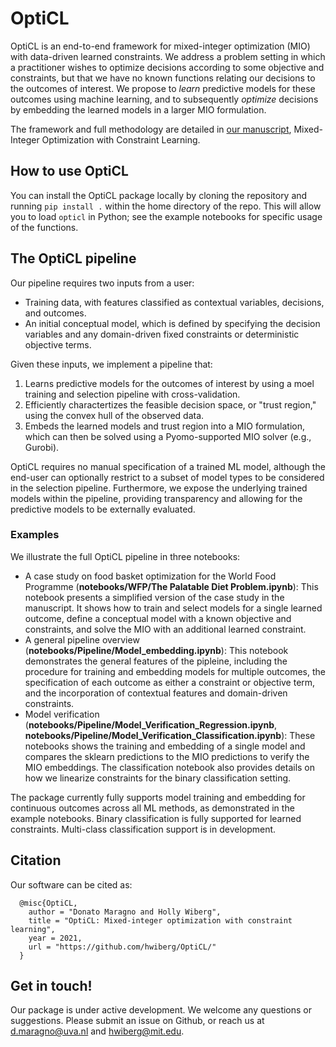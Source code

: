 # OptiCL
OptiCL is an end-to-end framework for mixed-integer optimization (MIO) with data-driven learned constraints. We address a problem setting in which a practitioner wishes to optimize decisions according to some objective and constraints, but that we have no known functions relating our decisions to the outcomes of interest. We propose to *learn* predictive models for these outcomes using machine learning, and to subsequently *optimize* decisions by embedding the learned models in a larger MIO formulation.  

The framework and full methodology are detailed in [our manuscript](https://arxiv.org/abs/2111.04469), Mixed-Integer Optimization with Constraint Learning.

## How to use OptiCL
You can install the OptiCL package locally by cloning the repository and running ```pip install .``` within the home directory of the repo. This will allow you to load `opticl` in Python; see the example notebooks for specific usage of the functions. 

## The OptiCL pipeline
Our pipeline requires two inputs from a user:
- Training data, with features classified as contextual variables, decisions, and outcomes.
- An initial conceptual model, which is defined by specifying the decision variables and any domain-driven fixed constraints or deterministic objective terms. 

Given these inputs, we implement a pipeline that:
1. Learns predictive models for the outcomes of interest by using a moel training and selection pipeline with cross-validation. 
2. Efficiently charactertizes the feasible decision space, or "trust region," using the convex hull of the observed data.
3. Embeds the learned models and trust region into a MIO formulation, which can then be solved using a Pyomo-supported MIO solver (e.g., Gurobi).

OptiCL requires no manual specification of a trained ML model, although the end-user can optionally restrict to a subset of model types to be considered in the selection pipeline. Furthermore, we expose the underlying trained models within the pipeline, providing transparency and allowing for the predictive models to be externally evaluated.

### Examples
We illustrate the full OptiCL pipeline in three notebooks:
- A case study on food basket optimization for the World Food Programme (**notebooks/WFP/The Palatable Diet Problem.ipynb**): This notebook presents a simplified version of the case study in the manuscript. It shows how to train and select models for a single learned outcome, define a conceptual model with a known objective and constraints, and solve the MIO with an additional learned constraint. 
- A general pipeline overview (**notebooks/Pipeline/Model_embedding.ipynb**): This notebook demonstrates the general features of the pipleine, including the procedure for training and embedding models for multiple outcomes, the specification of each outcome as either a constraint or objective term, and the incorporation of contextual features and domain-driven constraints. 
- Model verification (**notebooks/Pipeline/Model_Verification_Regression.ipynb**, **notebooks/Pipeline/Model_Verification_Classification.ipynb**): These notebooks shows the training and embedding of a single model and compares the sklearn predictions to the MIO predictions to verify the MIO embeddings. The classification notebook also provides details on how we linearize constraints for the binary classification setting.

The package currently fully supports model training and embedding for continuous outcomes across all ML methods, as demonstrated in the example notebooks. Binary classification is fully supported for learned constraints. Multi-class classification support is in development.  

## Citation
Our software can be cited as:
````
  @misc{OptiCL,
    author = "Donato Maragno and Holly Wiberg",
    title = "OptiCL: Mixed-integer optimization with constraint learning",
    year = 2021,
    url = "https://github.com/hwiberg/OptiCL/"
  }
````

## Get in touch!
Our package is under active development. We welcome any questions or suggestions. Please submit an issue on Github, or reach us at d.maragno@uva.nl and hwiberg@mit.edu. 
